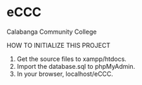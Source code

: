 # eCCC
 Calabanga Community College

HOW TO INITIALIZE THIS PROJECT

1. Get the source files to xampp/htdocs.
2. Import the database.sql to phpMyAdmin.
3. In your browser, localhost/eCCC.
